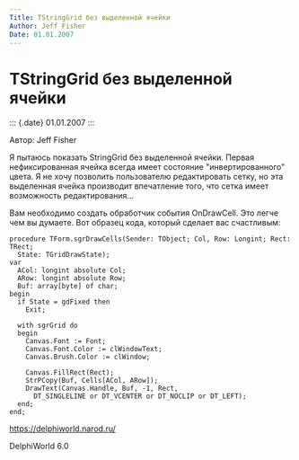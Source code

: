 ```yaml
---
Title: TStringGrid без выделенной ячейки
Author: Jeff Fisher
Date: 01.01.2007
---
```



TStringGrid без выделенной ячейки
=================================

::: {.date}
01.01.2007
:::

Автор: Jeff Fisher

Я пытаюсь показать StringGrid без выделенной ячейки. Первая
нефиксированная ячейка всегда имеет состояние \"инвертированного\"
цвета. Я не хочу позволить пользователю редактировать сетку, но эта
выделенная ячейка производит впечатление того, что сетка имеет
возможность редактирования\...

Вам необходимо создать обработчик события OnDrawCell. Это легче чем вы
думаете. Вот образец кода, который сделает вас счастливым:

    procedure TForm.sgrDrawCells(Sender: TObject; Col, Row: Longint; Rect: TRect;
      State: TGridDrawState);
    var
      ACol: longint absolute Col;
      ARow: longint absolute Row;
      Buf: array[byte] of char;
    begin
      if State = gdFixed then
        Exit;
     
      with sgrGrid do
      begin
        Canvas.Font := Font;
        Canvas.Font.Color := clWindowText;
        Canvas.Brush.Color := clWindow;
     
        Canvas.FillRect(Rect);
        StrPCopy(Buf, Cells[ACol, ARow]);
        DrawText(Canvas.Handle, Buf, -1, Rect,
          DT_SINGLELINE or DT_VCENTER or DT_NOCLIP or DT_LEFT);
      end;
    end;
     
     

<https://delphiworld.narod.ru/>

DelphiWorld 6.0
